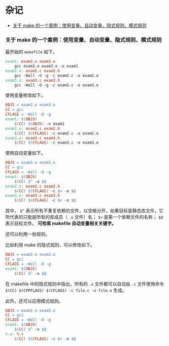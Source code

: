 # 杂记

<!-- @import "[TOC]" {cmd="toc" depthFrom=3 depthTo=6 orderedList=false} -->

<!-- code_chunk_output -->

- [关于 make 的一个案例：使用变量、自动变量、隐式规则、模式规则](#关于-make-的一个案例使用变量-自动变量-隐式规则-模式规则)

<!-- /code_chunk_output -->

### 关于 make 的一个案例：使用变量、自动变量、隐式规则、模式规则

最开始的 `makefile` 如下。

```makefile
exam1: exam2.o exam3.o
	gcc exam2.o exam3.o -o exam1
exam2.o: exam2.c exam2.h
	gcc -Wall -O -g -c exam2.c -o exam2.o
exam3.o: exam3.c exam3.h
	gcc -Wall -O -g -c exam3.c -o exam3.o
```

使用变量修改如下。

```makefile
OBJS = exam2.o exam3.o
CC = gcc
CFLAGS = -Wall -O -g
exam1: $(OBJS)
	$(CC) $(OBJS) -o exam1
exam2.o: exam2.c exam2.h
	$(CC) $(CFLAGS) -c exam2.c -o exam2.o
exam3.o: exam3.c exam3.h
	$(CC) $(CFLAGS) -c exam3.c -o exam3.o
```

使用自动变量如下。

```makefile
OBJS = exam2.o exam3.o
CC = gcc
CFLAGS = -Wall -O -g
exam1: $(OBJS)
	$(CC) $^ -o $@
exam2.o: exam2.c exam2.h
	$(CC) $(CFLAGS) -c $< -o $@
exam3.o: exam3.c exam3.h
	$(CC) $(CFLAGS) -c $< -o $@
```

其中， `$^` 表示所有不重复依赖的文件，以空格分开，如果目标是静态库文件，它所代表的只能是所有的库成员（ `.o` 文件）名； `$<` 是第一个依赖文件的名称； `$@` 表示目标文件。 **可检索 makefile 自动变量相关关键字。**

还可以利用一些规则。

比如利用 make 的隐式规则，可以修改如下。

```makefile
OBJS = exam2.o exam3.o
CC = gcc
CFLAGS = -Wall -O -g
exam1: $(OBJS)
	$(CC) $^ -o $@
```

在 makefile 中的隐式规则中指出，所有的 `.o` 文件都可以自动由 `.c` 文件使用命令 `$(CC) $(CPPFLAGS) $(CFLAGS) -c file.c -o file.o` 生成。

此外，还可以应用模式规则。

```makefile
OBJS = exam2.o exam3.o
CC = gcc
CFLAGS = -Wall -O -g
exam1: $(OBJS)
	$(CC) $^ -o $@
%.o: %.c
	$(CC) $(CFLAGS) -c $< -o $@
```

